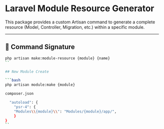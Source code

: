 # Laravel Module Resource Generator

This package provides a custom Artisan command to generate a complete resource (Model, Controller, Migration, etc.) within a specific module.

---

## 🔧 Command Signature

```bash
php artisan make:module-resource {module} {name}
``

## New Module Create

```bash
php artisan module:make {module}

composer.json

  "autoload": {
	"psr-4": {
	"Modules\\{module}\\": "Modules/{module}/app/",
	}
}
``